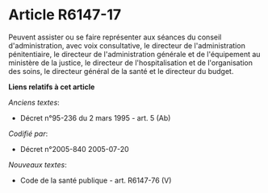 # Article R6147-17

Peuvent assister ou se faire représenter aux séances du conseil d'administration, avec voix consultative, le directeur de
l'administration pénitentiaire, le directeur de l'administration générale et de l'équipement au ministère de la justice, le
directeur de l'hospitalisation et de l'organisation des soins, le directeur général de la santé et le directeur du budget.

**Liens relatifs à cet article**

_Anciens textes_:

  - Décret n°95-236 du 2 mars 1995 - art. 5 (Ab)

_Codifié par_:

  - Décret n°2005-840 2005-07-20

_Nouveaux textes_:

  - Code de la santé publique - art. R6147-76 (V)

